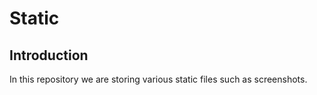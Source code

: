 # Static 

## Introduction
In this repository we are storing various static files such as screenshots.
